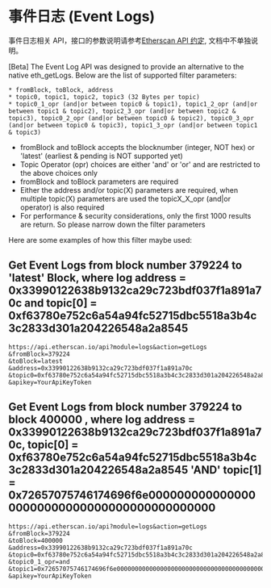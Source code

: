 # 事件日志 (Event Logs)

事件日志相关 API，接口的参数说明请参考[Etherscan API 约定](Introduction.md), 文档中不单独说明。

[Beta] The Event Log API was designed to provide an alternative to the native eth_getLogs. Below are the list of supported filter parameters:

    * fromBlock, toBlock, address
    * topic0, topic1, topic2, topic3 (32 Bytes per topic)
    * topic0_1_opr (and|or between topic0 & topic1), topic1_2_opr (and|or between topic1 & topic2), topic2_3_opr (and|or between topic2 & topic3), topic0_2_opr (and|or between topic0 & topic2), topic0_3_opr (and|or between topic0 & topic3), topic1_3_opr (and|or between topic1 & topic3)

* fromBlock and toBlock accepts the blocknumber (integer, NOT hex) or 'latest' (earliest & pending is NOT supported yet)
* Topic Operator (opr) choices are either 'and' or 'or' and are restricted to the above choices only
* fromBlock and toBlock parameters are required 
* Either the address and/or topic(X) parameters are required, when multiple topic(X) parameters are used the topicX_X_opr (and|or operator) is also required
* For performance & security considerations, only the first 1000 results are return. So please narrow down the filter parameters


Here are some examples of how this filter maybe used:

## Get Event Logs from block number 379224 to 'latest' Block, where log address = 0x33990122638b9132ca29c723bdf037f1a891a70c and topic[0] = 0xf63780e752c6a54a94fc52715dbc5518a3b4c3c2833d301a204226548a2a8545

```
https://api.etherscan.io/api?module=logs&action=getLogs
&fromBlock=379224
&toBlock=latest
&address=0x33990122638b9132ca29c723bdf037f1a891a70c
&topic0=0xf63780e752c6a54a94fc52715dbc5518a3b4c3c2833d301a204226548a2a8545
&apikey=YourApiKeyToken
```

## Get Event Logs from block number 379224 to block 400000 , where log address = 0x33990122638b9132ca29c723bdf037f1a891a70c, topic[0] = 0xf63780e752c6a54a94fc52715dbc5518a3b4c3c2833d301a204226548a2a8545 'AND' topic[1] = 0x72657075746174696f6e00000000000000000000000000000000000000000000

```
https://api.etherscan.io/api?module=logs&action=getLogs
&fromBlock=379224
&toBlock=400000
&address=0x33990122638b9132ca29c723bdf037f1a891a70c
&topic0=0xf63780e752c6a54a94fc52715dbc5518a3b4c3c2833d301a204226548a2a8545
&topic0_1_opr=and
&topic1=0x72657075746174696f6e00000000000000000000000000000000000000000000
&apikey=YourApiKeyToken
```

